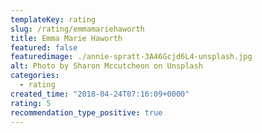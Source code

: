 ```yaml
---
templateKey: rating
slug: /rating/emmamariehaworth
title: Emma Marie Haworth
featured: false
featuredimage: ./annie-spratt-3A46Gcjd6L4-unsplash.jpg
alt: Photo by Sharon Mccutcheon on Unsplash
categories:
  - rating
created_time: "2018-04-24T07:16:09+0000"
rating: 5
recommendation_type_positive: true
---
```

